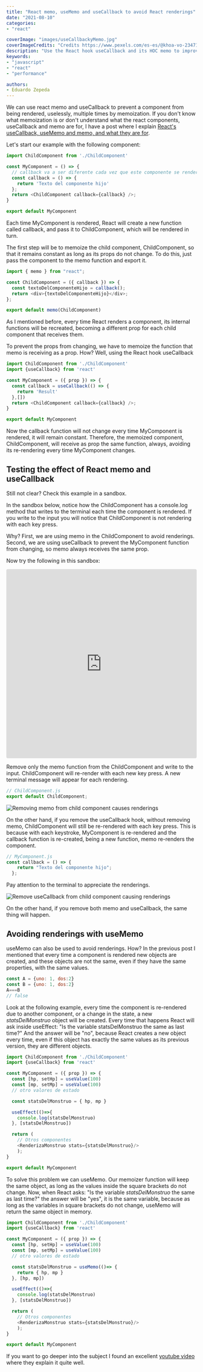 ```yaml
---
title: "React memo, useMemo and useCallback to avoid React renderings"
date: "2021-08-10"
categories:
- "react"

coverImage: "images/useCallbackyMemo.jpg"
coverImageCredits: "Credits https://www.pexels.com/es-es/@khoa-vo-2347168/"
description: "Use the React hook useCallback and its HOC memo to improve the performance of your application by avoiding renderings in your components."
keywords:
- "javascript"
- "react"
- "performance"

authors:
- Eduardo Zepeda
---
```


We can use react memo and useCallback to prevent a component from being rendered, uselessly, multiple times by memoization. If you don't know what memoization is or don't understand what the react components, useCallback and memo are for, I have a post where I explain [React's useCallback, useMemo and memo, and what they are for](/blog/react-usecallback-usememo-and-memo-differences-and-uses/).

Let's start our example with the following component:

```javascript
import ChildComponent from './ChildComponent'

const MyComponent = () => {
  // callback va a ser diferente cada vez que este componente se renderice
  const callback = () => {
    return 'Texto del componente hijo'
  };
  return <ChildComponent callback={callback} />;
}

export default MyComponent
```

Each time MyComponent is rendered, React will create a new function called callback, and pass it to ChildComponent, which will be rendered in turn.

The first step will be to memoize the child component, ChildComponent, so that it remains constant as long as its props do not change. To do this, just pass the component to the memo function and export it.

```javascript
import { memo } from "react";

const ChildComponent = ({ callback }) => {
  const textoDelComponenteHijo = callback();
  return <div>{textoDelComponenteHijo}</div>;
};

export default memo(ChildComponent)
```

As I mentioned before, every time React renders a component, its internal functions will be recreated, becoming a different prop for each child component that receives them.

To prevent the props from changing, we have to memoize the function that memo is receiving as a prop. How? Well, using the React hook useCallback

```javascript
import ChildComponent from './ChildComponent'
import {useCallback} from 'react'

const MyComponent = ({ prop }) => {
  const callback = useCallback(() => {
    return 'Result'
  },[])
  return <ChildComponent callback={callback} />;
}

export default MyComponent
```

Now the callback function will not change every time MyComponent is rendered, it will remain constant. Therefore, the memoized component, ChildComponent, will receive as prop the same function, always, avoiding its re-rendering every time MyComponent changes.

## Testing the effect of React memo and useCallback

Still not clear? Check this example in a sandbox.

In the sandbox below, notice how the ChildComponent has a console.log method that writes to the terminal each time the component is rendered. If you write to the input you will notice that ChildComponent is not rendering with each key press.

Why? First, we are using memo in the ChildComponent to avoid renderings. Second, we are using useCallback to prevent the MyComponent function from changing, so memo always receives the same prop.

Now try the following in this sandbox:

<iframe src="https://codesandbox.io/embed/sad-almeida-17zgt?autoresize=1&amp;expanddevtools=1&amp;fontsize=14&amp;module=%2Fsrc%2FChildComponent.js&amp;moduleview=1&amp;theme=dark" style="width:100%; height:500px; border:0; border-radius: 4px; overflow:hidden;" title="sad-almeida-17zgt" allow="accelerometer; ambient-light-sensor; camera; encrypted-media; geolocation; gyroscope; hid; microphone; midi; payment; usb; vr; xr-spatial-tracking" sandbox="allow-forms allow-modals allow-popups allow-presentation allow-same-origin allow-scripts"></iframe>

Remove only the memo function from the ChildComponent and write to the input. ChildComponent will re-render with each new key press. A new terminal message will appear for each rendering.

```javascript
// ChildComponent.js
export default ChildComponent;
```

![Removing memo from child component causes renderings](images/eliminandoMemo.gif)

On the other hand, if you remove the useCallback hook, without removing memo, ChildComponent will still be re-rendered with each key press. This is because with each keystroke, MyComponent is re-rendered and the callback function is re-created, being a new function, memo re-renders the component.

```javascript
// MyComponent.js
const callback = () => {
    return "Texto del componente hijo";
  };
```

Pay attention to the terminal to appreciate the renderings.

![Remove useCallback from child component causing renderings](images/eliminandoUseCallback.gif)

On the other hand, if you remove both memo and useCallback, the same thing will happen.

## Avoiding renderings with useMemo

useMemo can also be used to avoid renderings. How? In the previous post I mentioned that every time a component is rendered new objects are created, and these objects are not the same, even if they have the same properties, with the same values.

```javascript
const A = {uno: 1, dos:2}
const B = {uno: 1, dos:2}
A===B
// false
```

Look at the following example, every time the component is re-rendered due to another component, or a change in the state, a new _statsDelMonstruo_ object will be created. Every time that happens React will ask inside useEffect: "Is the variable statsDelMonstruo the same as last time?" And the answer will be "no", because React creates a new object every time, even if this object has exactly the same values as its previous version, they are different objects.

```javascript
import ChildComponent from './ChildComponent'
import {useCallback} from 'react'

const MyComponent = ({ prop }) => {
  const [hp, setHp] = useValue(100)
  const [mp, setMp] = useValue(100)
  // otro valores de estado

  const statsDelMonstruo = { hp, mp }

  useEffect(()=>{
    console.log(statsDelMonstruo)
  }, [statsDelMonstruo])

  return (
    // Otros componentes
    <RenderizaMonstruo stats={statsDelMonstruo}/>
    );
}

export default MyComponent
```

To solve this problem we can useMemo. Our memoizer function will keep the same object, as long as the values inside the square brackets do not change. Now, when React asks: "Is the variable _statsDelMonstruo_ the same as last time?" the answer will be "yes", it is the same variable, because as long as the variables in square brackets do not change, useMemo will return the same object in memory.

```javascript
import ChildComponent from './ChildComponent'
import {useCallback} from 'react'

const MyComponent = ({ prop }) => {
  const [hp, setHp] = useValue(100)
  const [mp, setMp] = useValue(100)
  // otro valores de estado

  const statsDelMonstruo = useMemo(()=> {
    return { hp, mp }
  }, [hp, mp])

  useEffect(()=>{
    console.log(statsDelMonstruo)
  }, [statsDelMonstruo])

  return (
    // Otros componentes
    <RenderizaMonstruo stats={statsDelMonstruo}/>
    );
}

export default MyComponent
```

If you want to go deeper into the subject I found an excellent [youtube video](https://www.youtube.com/watch?v=uojLJFt9SzY) where they explain it quite well.